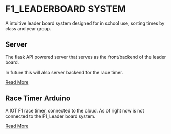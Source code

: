 # F1_LEADERBOARD SYSTEM

A intuitive leader board system designed for in school use, sorting times by class and year group.

## Server

The flask API powered server that serves as the front/backend of the leader board.

In future this will also server backend for the race timer.

[Read More](https://github.com/Happypig123123/F1_LEADERBOARD/server/README.MD)

## Race Timer Arduino

A IOT F1 race timer, connected to the cloud. As of right now is not connected to the F1_Leader board system.

[Read More](https://github.com/Happypig123123/F1_LEADERBOARD/raceTimerArduino/README.MD)